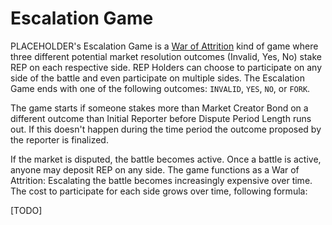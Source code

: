 # Escalation Game
PLACEHOLDER's Escalation Game is a [War of Attrition](https://en.wikipedia.org/wiki/War_of_attrition_(game)) kind of game where three different potential market resolution outcomes (Invalid, Yes, No) stake REP on each respective side. REP Holders can choose to participate on any side of the battle and even participate on multiple sides. The Escalation Game ends with one of the following outcomes: `INVALID`, `YES`, `NO`, or `FORK`.

The game starts if someone stakes more than Market Creator Bond on a different outcome than Initial Reporter before Dispute Period Length runs out. If this doesn't happen during the time period the outcome proposed by the reporter is finalized.

If the market is disputed, the battle becomes active. Once a battle is active, anyone may deposit REP on any side. The game functions as a War of Attrition: Escalating the battle becomes increasingly expensive over time. The cost to participate for each side grows over time, following formula:

[TODO]